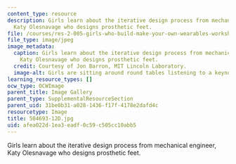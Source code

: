 ```yaml
---
content_type: resource
description: Girls learn about the iterative design process from mechanical engineer,
  Katy Olesnavage who designs prosthetic feet.
file: /courses/res-2-005-girls-who-build-make-your-own-wearables-workshop-spring-2015/afea022d1ea3eadf0c59c505cc10abb5_504693-12D.jpg
file_type: image/jpeg
image_metadata:
  caption: Girls learn about the iterative design process from mechanical engineer,
    Katy Olesnavage who designs prosthetic feet.
  credit: Courtesy of Jon Barron, MIT Lincoln Laboratory.
  image-alt: Girls are sitting around round tables listening to a keynote lecture.
learning_resource_types: []
ocw_type: OCWImage
parent_title: Image Gallery
parent_type: SupplementalResourceSection
parent_uid: 31be0b31-a028-1436-f17f-4178e2dafd4c
resourcetype: Image
title: 504693-12D.jpg
uid: afea022d-1ea3-eadf-0c59-c505cc10abb5
---
```

Girls learn about the iterative design process from mechanical engineer, Katy Olesnavage who designs prosthetic feet.

